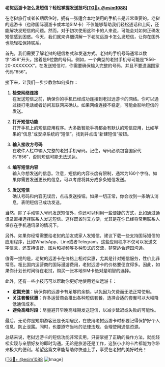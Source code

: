 **老挝远游卡怎么发短信？轻松掌握发送技巧[[TG💪+ @esim1088](https://t.me/s/esim1088)]**

在老挝旅行或者长期居住时，拥有一张适合本地使用的手机卡是非常重要的。老挝的远游卡（也称国际漫游卡或本地SIM卡）不仅能够帮助我们轻松通话和上网，还能解决发短信的问题。然而，对于初次使用这种卡的人来说，可能会对如何正确发短信感到困惑。今天，我们就来详细讲解一下老挝远游卡怎么发短信，让你在国外也能轻松保持联系。

首先，我们需要了解老挝的短信格式和发送方式。老挝的手机号码通常以数字“856”开头，接着是9位数的号码。例如，一个典型的老挝手机号可能是“856-20-XXXXXXX”。在发送短信时，你需要确保输入完整的号码，并且不要遗漏国家代码“856”。

接下来，让我们一步步教你如何操作：

1. **检查网络连接**  
   在发送短信之前，确保你的手机已经成功连接到老挝远游卡的网络。你可以通过拨打电话或者访问互联网来确认。如果网络连接不稳定，可能会影响短信的发送。

2. **打开短信功能**  
   打开手机上的短信应用程序。大多数智能手机都会有默认的短信应用，比如苹果的“信息”或安卓系统的“短信”。找到并点击“新建短信”按钮。

3. **输入接收方号码**  
   在收件人栏中输入完整的老挝手机号码。记住，号码必须包含国家代码“856”，否则短信可能无法送达。

4. **编写短信内容**  
   输入你想发送的信息。注意，短信的内容长度有限制，通常为160个字符。如果你需要发送更长的信息，可以考虑将其分成多条短信发送。

5. **发送短信**  
   确认号码和内容无误后，点击发送按钮。如果一切正常，你会收到一条确认消息，表明短信已成功发送。

当然，除了手动输入号码发送短信外，你还可以利用一些便捷的方式，比如通过通讯录直接选择联系人发送短信。这样既省时又方便，尤其是在你已经将常用联系人保存在手机通讯录的情况下。

另外，如果你经常需要给老挝的朋友或家人发短信，建议下载一些支持国际短信的应用程序，比如WhatsApp、Line或者Telegram。这些应用程序不仅可以发送文字信息，还支持语音、图片和视频等多种形式的交流，非常适合跨国沟通。

值得一提的是，老挝的远游卡在价格上相对实惠，尤其是针对短信服务，性价比非常高。相比国内运营商的国际漫游费用，老挝远游卡的价格要便宜得多。因此，如果你计划长时间待在老挝，购买一张本地SIM卡绝对是明智的选择。

此外，还有一些小技巧可以帮助你更好地使用老挝远游卡：

- **定期充值**：确保你的远游卡有足够的余额，以免因为欠费而无法正常使用。
- **关注套餐优惠**：许多运营商会推出各种短信套餐，选择合适的套餐可以大幅降低通信成本。
- **避免高峰时段**：尽量避开早晚高峰期发送短信，以减少延迟或失败的可能性。

最后，无论你是短期游客还是长期居民，在使用老挝远游卡时都要记得保护好个人信息，防止泄露。同时，也要遵守当地的法律法规，合理使用通信资源。

总结来说，老挝远游卡的短信功能非常实用，只要掌握了正确的操作方法，就能轻松实现与亲朋好友的即时沟通。无论是旅游还是工作，这张小小的卡片都能为你带来极大的便利。希望这篇文章能帮助你快速上手，享受在老挝的美好时光！

[[TG💪+ @esim1088](https://t.me/s/esim1088) ![Image](https://i.postimg.cc/4NQfJmqS/Snipaste-2025-05-13-00-14-12.png)]